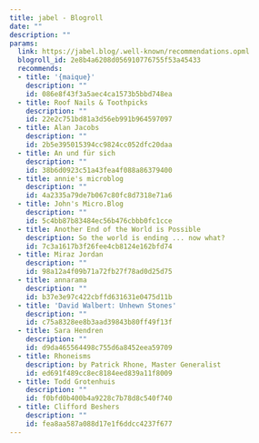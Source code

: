```yaml
---
title: jabel - Blogroll
date: ""
description: ""
params:
  link: https://jabel.blog/.well-known/recommendations.opml
  blogroll_id: 2e8b4a6208d056910776755f53a45433
  recommends:
  - title: '{maique}'
    description: ""
    id: 086e8f43f3a5aec4ca1573b5bbd748ea
  - title: Roof Nails & Toothpicks
    description: ""
    id: 22e2c751bd81a3d56eb991b964597097
  - title: Alan Jacobs
    description: ""
    id: 2b5e395015394cc9824cc052dfc20daa
  - title: An und für sich
    description: ""
    id: 38b6d0923c51a43fea4f088a86379400
  - title: annie's microblog
    description: ""
    id: 4a2335a79de7b067c80fc8d7318e71a6
  - title: John's Micro.Blog
    description: ""
    id: 5c4bb87b83484ec56b476cbbb0fc1cce
  - title: Another End of the World is Possible
    description: So the world is ending ... now what?
    id: 7c3a1617b3f26fee4cb8124e162bfd74
  - title: Miraz Jordan
    description: ""
    id: 98a12a4f09b71a72fb27f78ad0d25d75
  - title: annarama
    description: ""
    id: b37e3e97c422cbffd631631e0475d11b
  - title: 'David Walbert: Unhewn Stones'
    description: ""
    id: c75a8328ee8b3aad39843b80ff49f13f
  - title: Sara Hendren
    description: ""
    id: d9da465564498c755d6a8452eea59709
  - title: Rhoneisms
    description: by Patrick Rhone, Master Generalist
    id: ed691f489cc8ec8184eed839a11f8009
  - title: Todd Grotenhuis
    description: ""
    id: f0bfd0b400b4a9228c7b78d8c540f740
  - title: Clifford Beshers
    description: ""
    id: fea8aa587a088d17e1f6ddcc4237f677
---
```

